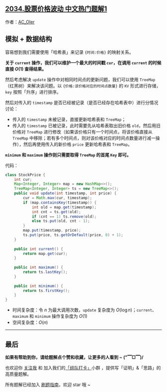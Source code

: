 ## [2034.股票价格波动 中文热门题解1](https://leetcode.cn/problems/stock-price-fluctuation/solutions/100000/gong-shui-san-xie-shu-ju-jie-gou-mo-ni-t-u6f4)

作者：[AC_OIer](https://leetcode.cn/u/AC_OIer)
## 模拟 + 数据结构

容易想到我们需要使用「哈希表」来记录 `{时间:价格}` 的映射关系。

**关于 `current` 操作，我们可以维护一个最大的时间戳 `cur`，在调用 `current` 的时候直接 $O(1)$ 查得结果。**

然后考虑解决 `update` 操作中对相同时间点的更新问题，我们可以使用 `TreeMap`（红黑树）来解决该问题。以 `{价格:该价格对应的时间点数量}` 的 `KV` 形式进行存储，`key` 按照「升序」进行排序。

然后对传入的 `timestamp` 是否已经被记录（是否已经存在哈希表中）进行分情况讨论：

* 传入的 `timestamp` 未被记录，直接更新哈希表和 `TreeMap`；
* 传入的 `timestamp` 已被记录，此时需要先从哈希表取出旧价格 `old`，然后用旧价格对 `TreeMap` 进行修改（如果该价格只有一个时间点，将该价格直接从 `TreeMap` 中移除；若有多个时间点，则对该价格对应的时间点数量进行减一操作），然后再使用传入的新价格 `price` 更新哈希表和 `TreeMap`。

**`minimum` 和 `maximum` 操作则只需要取得 `TreeMap` 的首尾 `Key` 即可。**

代码：
```Java []
class StockPrice {
    int cur;
    Map<Integer, Integer> map = new HashMap<>();
    TreeMap<Integer, Integer> ts = new TreeMap<>();
    public void update(int timestamp, int price) {
        cur = Math.max(cur, timestamp);
        if (map.containsKey(timestamp)) {
            int old = map.get(timestamp);
            int cnt = ts.get(old);
            if (cnt == 1) ts.remove(old);
            else ts.put(old, cnt - 1);
        }
        map.put(timestamp, price);
        ts.put(price, ts.getOrDefault(price, 0) + 1);
    }
    
    public int current() {
        return map.get(cur);
    }
    
    public int maximum() {
        return ts.lastKey();
    }
    
    public int minimum() {
        return ts.firstKey();
    }
}
```
* 时间复杂度：令 $n$ 为最大调用次数，`update` 复杂度为 $O(\log{n})$；`current`、`maximum` 和 `minimum` 操作复杂度为 $O(1)$
* 空间复杂度：$O(n)$

---


## 最后

**如果有帮助到你，请给题解点个赞和收藏，让更多的人看到 ~ ("▔□▔)/**

也欢迎你 [关注我](https://oscimg.oschina.net/oscnet/up-19688dc1af05cf8bdea43b2a863038ab9e5.png) 和 加入我们的[「组队打卡」](https://leetcode-cn.com/u/ac_oier/)小群 ，提供写「证明」&「思路」的高质量题解。

所有题解已经加入 [刷题指南](https://github.com/SharingSource/LogicStack-LeetCode/wiki)，欢迎 star 哦 ~

